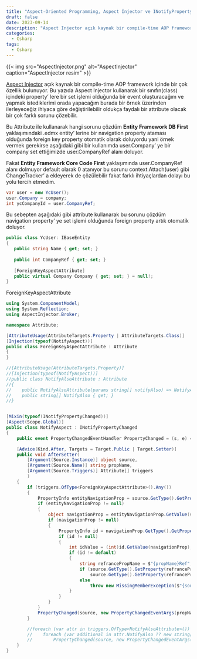 ```yaml
---
title: "Aspect-Oriented Programming, Aspect Injector ve INotifyPropertyChanged Kullanımı"
draft: false
date: 2023-09-14
description: "Aspect Injector açık kaynak bir compile-time AOP framework içinde bir çok özellik bulunuyor. Bu yazıda Aspect Injector kullanarak bir sınıfın(class) içindeki property’ lere bir set işlemi olduğunda bir event"
categories:
  - Csharp
tags:
  - Csharp
---
```


{{< img src="AspectInjector.png" alt="AspectInjector" caption="AspectInjector resim" >}}

[Aspect Injector](https://github.com/pamidur/aspect-injector) açık kaynak bir compile-time AOP framework içinde bir çok özellik bulunuyor. Bu yazıda Aspect Injector kullanarak bir sınıfın(class) içindeki property’ lere bir set işlemi olduğunda bir event oluşturacağım ve yapmak istediklerimi orada yapacağım burada bir örnek üzerinden ilerleyeceğiz ihiyaca göre değiştirilebilir oldukça faydalı bir attribute olacak bir çok farklı sorunu çözebilir.

Bu Attribute ile kullanarak hangi sorunu çözdüm
**Entity Framework DB First** yaklaşımındaki .edmx entity’ lerine bir navigation property ataması olduğunda foreign key property otomatik olarak doluyordu yani örnek vermek gerekirse aşağıdaki gibi bir kullanımda user.Company’ ye bir company set ettiğimizde user.CompanyRef alanı doluyor.

Fakat **Entity Framework Core Code First** yaklaşımında user.CompanyRef alanı dolmuyor default olarak 0 atanıyor bu sorunu context.Attach(user) gibi ChangeTracker’ a ekleyerek de çözülebilir fakat farklı ihtiyaçlardan dolayı bu yolu tercih etmedim.

```csharp
var user = new YcUser();
user.Company = company;
int ycCompanyId = user.CompanyRef;
```

Bu sebepten aşağıdaki gibi attribute kullanarak bu sorunu çözdüm navigation property’ ye set işlemi olduğunda foreign property artık otomatik doluyor.

```csharp
public class YcUser: IBaseEntity
{
   public string Name { get; set; }
   
   public int CompanyRef { get; set; }
   
   [ForeignKeyAspectAttribute]
   public virtual Company Company { get; set; } = null!;
}
```

ForeignKeyAspectAttribute

```csharp
using System.ComponentModel;
using System.Reflection;
using AspectInjector.Broker;

namespace Attribute;

[AttributeUsage(AttributeTargets.Property | AttributeTargets.Class)]
[Injection(typeof(NotifyAspect))]
public class ForeignKeyAspectAttribute : Attribute
{
}

//[AttributeUsage(AttributeTargets.Property)]
//[Injection(typeof(NotifyAspect))]
//public class NotifyAlsoAttribute : Attribute
//{
//    public NotifyAlsoAttribute(params string[] notifyAlso) => NotifyAlso = notifyAlso;
//    public string[] NotifyAlso { get; }
//}


[Mixin(typeof(INotifyPropertyChanged))]
[Aspect(Scope.Global)]
public class NotifyAspect : INotifyPropertyChanged
{
    public event PropertyChangedEventHandler PropertyChanged = (s, e) => { };

    [Advice(Kind.After, Targets = Target.Public | Target.Setter)]
    public void AfterSetter(
        [Argument(Source.Instance)] object source,
        [Argument(Source.Name)] string propName,
        [Argument(Source.Triggers)] Attribute[] triggers
        )
    {
        if (triggers.OfType<ForeignKeyAspectAttribute>().Any())
        {
            PropertyInfo entityNavigationProp = source.GetType().GetProperty(propName);
            if (entityNavigationProp != null)
            {
                object navigationProp = entityNavigationProp.GetValue(source, null);
                if (navigationProp != null)
                {
                    PropertyInfo id = navigationProp.GetType().GetProperty("Id");
                    if (id != null)
                    {
                        int idValue = (int)id.GetValue(navigationProp);
                        if (id != default)
                        {
                            string refrancePropName = $"{propName}Ref";
                            if (source.GetType().GetProperty(refrancePropName) != null)
                                source.GetType().GetProperty(refrancePropName).SetValue(source, idValue, null);
                            else
                                throw new MissingMemberException($"{source.GetType().FullName} entity içinde {refrancePropName} property bulunamadı");
                        }
                    }
                }
            }
            PropertyChanged(source, new PropertyChangedEventArgs(propName));
        }

        //foreach (var attr in triggers.OfType<NotifyAlsoAttribute>())
        //    foreach (var additional in attr.NotifyAlso ?? new string[] { })
        //        PropertyChanged(source, new PropertyChangedEventArgs(additional));
    }
}
```